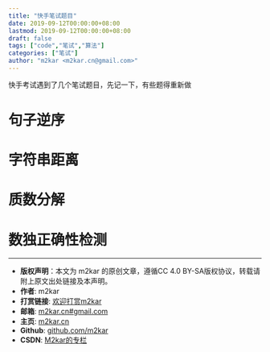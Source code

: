 ```yaml
---
title: "快手笔试题目"
date: 2019-09-12T00:00:00+08:00
lastmod: 2019-09-12T00:00:00+08:00
draft: false
tags: ["code","笔试","算法"]
categories: ["笔试"]
author: "m2kar <m2kar.cn@gmail.com>"
---
```


快手考试遇到了几个笔试题目，先记一下，有些题得重新做

# 句子逆序

<script src="https://gist.github.com/m2kar/315bdfb0581678d2f4159a6f7913b017.js"></script>

# 字符串距离
<script src="https://gist.github.com/m2kar/859f28d4a86c6dbe39e20411966a0842.js"></script>

# 质数分解
<script src="https://gist.github.com/m2kar/a9e20dd2301ceb8f7330001aba6a4823.js"></script>

# 数独正确性检测
<script src="https://gist.github.com/m2kar/5cd5fb94a254feb278ffc3d0702ad3da.js"></script>


--------
- **版权声明**：本文为 m2kar 的原创文章，遵循CC 4.0 BY-SA版权协议，转载请附上原文出处链接及本声明。
- **作者**: m2kar
- **打赏链接**: [欢迎打赏m2kar](http://m2kar-cn.mikecrm.com/wy97haW)
- **邮箱**: [m2kar.cn#gmail.com](mailto:m2kar.cn@gmail.com)
- **主页**: [m2kar.cn](https://m2kar.cn)
- **Github**: [github.com/m2kar](https://github.com/m2kar)
- **CSDN**: [M2kar的专栏](https://blog.csdn.net/still_night)
